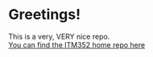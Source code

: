 # Greetings!
This is a very, VERY nice repo.  
[You can find the ITM352 home repo here](https://dport96.github.io/ITM352/)
